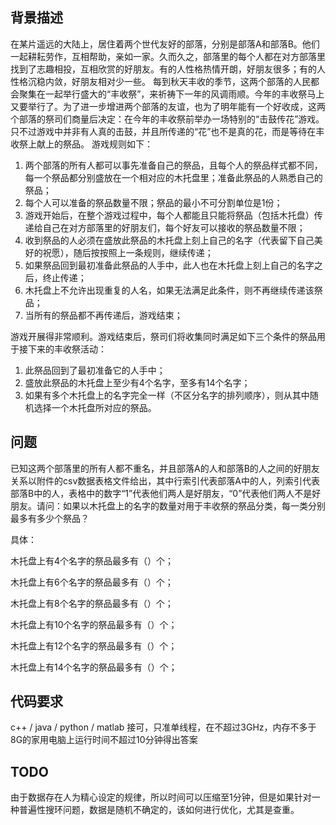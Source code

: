 ## 背景描述
在某片遥远的大陆上，居住着两个世代友好的部落，分别是部落A和部落B。他们一起耕耘劳作，互相帮助，亲如一家。久而久之，部落里的每个人都在对方部落里找到了志趣相投，互相欣赏的好朋友。有的人性格热情开朗，好朋友很多；有的人性格沉稳内敛，好朋友相对少一些。
每到秋天丰收的季节，这两个部落的人民都会聚集在一起举行盛大的“丰收祭”，来祈祷下一年的风调雨顺。今年的丰收祭马上又要举行了。为了进一步增进两个部落的友谊，也为了明年能有一个好收成，这两个部落的祭司们商量后决定：在今年的丰收祭前举办一场特别的“击鼓传花”游戏。只不过游戏中并非有人真的击鼓，并且所传递的“花”也不是真的花，而是等待在丰收祭上献上的祭品。
游戏规则如下：
1. 两个部落的所有人都可以事先准备自己的祭品，且每个人的祭品样式都不同，每一个祭品都分别盛放在一个相对应的木托盘里；准备此祭品的人熟悉自己的祭品；
2. 每个人可以准备的祭品数量不限；祭品的最小不可分割单位是1份；
3. 游戏开始后，在整个游戏过程中，每个人都能且只能将祭品（包括木托盘）传递给自己在对方部落里的好朋友们，每个好友可以接收的祭品数量不限；
4. 收到祭品的人必须在盛放此祭品的木托盘上刻上自己的名字（代表留下自己美好的祝愿），随后按按照上一条规则，继续传递；
5. 如果祭品回到最初准备此祭品的人手中，此人也在木托盘上刻上自己的名字之后，终止传递；
6. 木托盘上不允许出现重复的人名，如果无法满足此条件，则不再继续传递该祭品；
7. 当所有的祭品都不再传递后，游戏结束；

游戏开展得非常顺利。游戏结束后，祭司们将收集同时满足如下三个条件的祭品用于接下来的丰收祭活动：
1. 此祭品回到了最初准备它的人手中；
2. 盛放此祭品的木托盘上至少有4个名字，至多有14个名字；
3. 如果有多个木托盘上的名字完全一样（不区分名字的排列顺序），则从其中随机选择一个木托盘所对应的祭品。

## 问题
已知这两个部落里的所有人都不重名，并且部落A的人和部落B的人之间的好朋友关系以附件的csv数据表格文件给出，其中行索引代表部落A中的人，列索引代表部落B中的人，表格中的数字“1”代表他们两人是好朋友，“0”代表他们两人不是好朋友。请问：如果以木托盘上的名字的数量对用于丰收祭的祭品分类，每一类分别最多有多少个祭品？

具体：

木托盘上有4个名字的祭品最多有（）个；

木托盘上有6个名字的祭品最多有（）个；

木托盘上有8个名字的祭品最多有（）个；

木托盘上有10个名字的祭品最多有（）个；

木托盘上有12个名字的祭品最多有（）个；

木托盘上有14个名字的祭品最多有（）个；

## 代码要求

c++ / java / python / matlab 接可，只准单线程，在不超过3GHz，内存不多于8G的家用电脑上运行时间不超过10分钟得出答案

## TODO

由于数据存在人为精心设定的规律，所以时间可以压缩至1分钟，但是如果针对一种普遍性搜环问题，数据是随机不确定的，该如何进行优化，尤其是查重。
